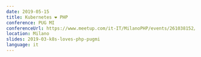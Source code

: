 ```yaml
---
date: 2019-05-15
title: Kubernetes ❤ PHP
conference: PUG MI
conferenceUrl: https://www.meetup.com/it-IT/MilanoPHP/events/261038152/
location: Milano
slides: 2019-03-k8s-loves-php-pugmi
language: it
---
```

